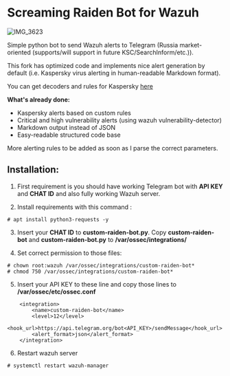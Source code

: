# Screaming Raiden Bot for Wazuh

![IMG_3623](https://github.com/user-attachments/assets/5a3b1812-ae1a-4beb-a9cb-c316eacf4e5e)

Simple python bot to send Wazuh alerts to Telegram (Russia market-oriented (supports/will support in future KSC/SearchInform/etc.)).

This fork has optimized code and implements nice alert generation by default (i.e. Kaspersky virus alerting in human-readable Markdown format).

You can get decoders and rules for Kaspersky <a href=https://github.com/casperr2k/KSC_decoders_and_rules_for_Wazuh>here</a>

<b>What's already done:</b>

- Kaspersky alerts based on custom rules
- Critical and high vulnerability alerts (using wazuh vulnerability-detector)
- Markdown output instead of JSON
- Easy-readable structured code base

More alerting rules to be added as soon as I parse the correct parameters.

<h2>Installation:</h2>

1. First requirement is you should have working Telegram bot with **API KEY** and **CHAT ID** and also fully working Wazuh server.

2. Install requirements with this command :
```
# apt install python3-requests -y
```

3. Insert your **CHAT ID** to **custom-raiden-bot.py**. Copy **custom-raiden-bot** and **custom-raiden-bot.py** to **/var/ossec/integrations/**

4. Set correct permission to those files:
```
# chown root:wazuh /var/ossec/integrations/custom-raiden-bot*
# chmod 750 /var/ossec/integrations/custom-raiden-bot*
```

5. Insert your API KEY to these line and copy those lines to **/var/ossec/etc/ossec.conf**
```
    <integration>
        <name>custom-raiden-bot</name>
        <level>12</level>
        <hook_url>https://api.telegram.org/bot<API_KEY>/sendMessage</hook_url>
        <alert_format>json</alert_format>
    </integration>
```
6. Restart wazuh server
```
# systemctl restart wazuh-manager
```
